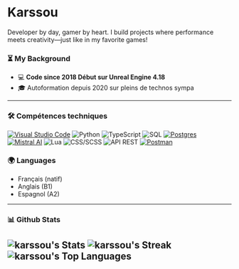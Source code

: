 # Karssou 

Developer by day, gamer by heart. I build projects where performance meets creativity—just like in my favorite games!

### ⏳ My Background
- 💻 **Code since 2018 Début sur Unreal Engine 4.18**
- 🎓 Autoformation depuis 2020 sur pleins de technos sympa 

---



### 🛠 **Compétences techniques**
[![Visual Studio Code](https://custom-icon-badges.demolab.com/badge/Visual%20Studio%20Code-0078d7.svg?logo=vsc&logoColor=white)](#)
![Python](https://img.shields.io/badge/-Python-3776AB?logo=python&logoColor=white&style=flat)
![TypeScript](https://img.shields.io/badge/-TypeScript-3178C6?logo=typescript&logoColor=white&style=flat)
![SQL](https://img.shields.io/badge/-SQL-4479A1?logo=postgresql&logoColor=white&style=flat)
[![Postgres](https://img.shields.io/badge/Postgres-%23316192.svg?logo=postgresql&logoColor=white)](#)
[![Mistral AI](https://img.shields.io/badge/Mistral%20AI-FA520F?logo=mistral-ai&logoColor=fff)](#)
![Lua](https://img.shields.io/badge/-Lua-2C2D72?logo=lua&logoColor=white&style=flat)
![CSS/SCSS](https://img.shields.io/badge/-CSS/SCSS-1572B6?logo=css3&logoColor=white&style=flat)
![API REST](https://img.shields.io/badge/-API%20REST-009688?logo=fastapi&logoColor=white&style=flat)
[![Postman](https://img.shields.io/badge/Postman-FF6C37?logo=postman&logoColor=white)](#)

### 🌍 **Languages**
- Français (natif)
- Anglais (B1)
- Espagnol (A2)

---

### 📊 **Github Stats**
![karssou's Stats](https://github-readme-stats.vercel.app/api?username=karssou&theme=vue-dark&show_icons=true&hide_border=false&count_private=true)
![karssou's Streak](https://github-readme-streak-stats.herokuapp.com/?user=karssou&theme=vue-dark&hide_border=false)
![karssou's Top Languages](https://github-readme-stats.vercel.app/api/top-langs/?username=karssou&theme=vue-dark&show_icons=true&hide_border=false&layout=compact)
---

